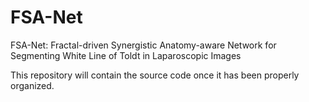 # FSA-Net
FSA-Net: Fractal-driven Synergistic Anatomy-aware Network for Segmenting White Line of Toldt in Laparoscopic Images

This repository will contain the source code once it has been properly organized.
